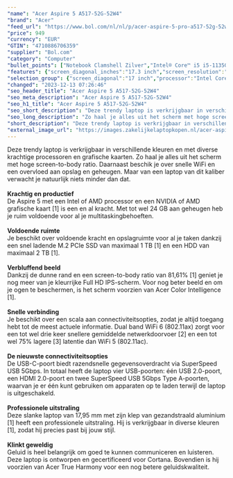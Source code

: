 ```yaml
---
"name": "Acer Aspire 5 A517-52G-52W4"
"brand": "Acer"
"feed_url": "https://www.bol.com/nl/nl/p/acer-aspire-5-pro-a517-52g-52w4/9300000065116106"
"price": 949
"currency": "EUR"
"GTIN": "4710886706359"
"supplier": "Bol.com"
"category": "Computer"
"bullet_points": ["Notebook Clamshell Zilver","Intel® Core™ i5 i5-1135G7 2,4 GHz","43,9 cm (17.3\") Full HD 1920 x 1080 Pixels IPS LED backlight 16:9","16 GB DDR4-SDRAM 2 x 8 GB","512 GB SSD","NVIDIA GeForce MX450 2 GB Intel Iris Xe Graphics","Wi-Fi 6 (802.11ax) Ethernet LAN 10,100,1000 Mbit/s Bluetooth 5.0","Lithium-Ion (Li-Ion) 48 Wh 8 uur 65 W","Windows 11 Pro 64-bit"]
"features": {"screen_diagonal_inches":"17.3 inch","screen_resolution":"1920 x 1080 Pixels","processor_family":"Intel® Core™ i5","memory_size":"16 GB","memory_type":"DDR4-SDRAM","total_storage_space":"512 GB","graphics_card":"NVIDIA GeForce MX450","graphics_memory_size":"2 GB","operating_system":"Windows 11 Pro","battery_capacity":"48 Wh","width":"403,5 mm","depth":"263,7 mm","height":"19,9 mm","weight":"2,14 kg"}
"selection_group": {"screen_diagonal":"17 inch","processor":"Intel Core i5","changed_price_past_3_days":false,"product_family":"Aspire"}
"changed": "2023-12-13 07:26:46"
"seo_header_title": "Acer Aspire 5 A517-52G-52W4"
"seo_meta_description": "Acer Aspire 5 A517-52G-52W4"
"seo_h1_title": "Acer Aspire 5 A517-52G-52W4"
"seo_short_description": "Deze trendy laptop is verkrijgbaar in verschillende kleuren en met diverse krachtige processoren en grafische kaarten."
"seo_long_description": "Zo haal je alles uit het scherm met hoge screen-to-body ratio. Daarnaast beschik je over snelle WiFi en een overvloed aan opslag en geheugen. Maar van een laptop van dit kaliber verwacht je natuurlijk niets minder dan dat. <br /> <br /> <strong>Krachtig en productief</strong> <br />De Aspire 5 met een Intel of AMD processor en een NVIDIA of AMD grafische kaart [1] is een en al kracht. Met tot wel 24 GB aan geheugen heb je ruim voldoende voor al je multitaskingbehoeften. <br /> <br /> <strong>Voldoende ruimte</strong> <br />Je beschikt over voldoende kracht en opslagruimte voor al je taken dankzij een snel ladende M. 2 PCIe SSD van maximaal 1 TB [1] en een HDD van maximaal 2 TB [1]. <br /> <br /> <strong>Verbluffend beeld</strong> <br />Dankzij de dunne rand en een screen-to-body ratio van 81,61% [1] geniet je nog meer van je kleurrijke Full HD IPS-scherm. Voor nog beter beeld en om je ogen te beschermen, is het scherm voorzien van Acer Color Intelligence [1]. <br /> <br /> <strong>Snelle verbinding</strong> <br />Je beschikt over een scala aan connectiviteitsopties, zodat je altijd toegang hebt tot de meest actuele informatie. Dual band WiFi 6 (802. 11ax) zorgt voor een tot wel drie keer snellere gemiddelde netwerkdoorvoer [2] en een tot wel 75% lagere [3] latentie dan WiFi 5 (802. 11ac). <br /> <br /> <strong>De nieuwste connectiviteitsopties</strong> <br />De USB-C-poort biedt razendsnelle gegevensoverdracht via SuperSpeed USB 5Gbps. In totaal heeft de laptop vier USB-poorten: één USB 2. 0-poort, een HDMI 2. 0-poort en twee SuperSpeed USB 5Gbps Type A-poorten, waarvan je er één kunt gebruiken om apparaten op te laden terwijl de laptop is uitgeschakeld. <br /> <br /> <strong>Professionele uitstraling</strong> <br />Deze slanke laptop van 17,95 mm met zijn klep van gezandstraald aluminium [1] heeft een professionele uitstraling. Hij is verkrijgbaar in diverse kleuren [1], zodat hij precies past bij jouw stijl. <br /> <br /> <strong>Klinkt geweldig</strong> <br />Geluid is heel belangrijk om goed te kunnen communiceren en luisteren. Deze laptop is ontworpen en gecertificeerd voor Cortana. Bovendien is hij voorzien van Acer True Harmony voor een nog betere geluidskwaliteit. <br />"
"short_description": "Deze trendy laptop is verkrijgbaar in verschillende kleuren en met diverse krachtige processoren en grafische kaarten. Zo haal je alles uit het scherm met hoge screen-to-body ratio. Daarnaast beschik je over snelle WiFi en een overvloed aan opslag en geheugen. Maar van een laptop van dit kaliber verwacht je natuurlijk niets minder dan dat. Krachtig en productief De Aspire 5 met een Intel of AMD processor en een NVIDIA of AMD grafische kaart [1] is een en al kracht. Met tot wel 24 GB aan geheugen heb je ruim voldoende voor al je multitaskingbehoeften. Voldoende ruimte Je beschikt over voldoende kracht en opslagruimte voor al je taken dankzij een snel ladende M.2 PCIe SSD van maximaal 1 TB [1] en een HDD van maximaal 2 TB [1]. Verbluffend beeld Dankzij de dunne rand en een screen-to-body ratio van 81,61% [1] geniet je nog meer van je kleurrijke Full HD IPS-scherm. Voor nog beter beeld en om je ogen te beschermen, is het scherm voorzien van Acer Color Intelligence [1]. Snelle verbinding Je beschikt over een scala aan connectiviteitsopties, zodat je altijd toegang hebt tot de meest actuele informatie. Dual band WiFi 6 (802.11ax) zorgt voor een tot wel drie keer snellere gemiddelde netwerkdoorvoer [2] en een tot wel 75% lagere [3] latentie dan WiFi 5 (802.11ac). De nieuwste connectiviteitsopties De USB-C-poort biedt razendsnelle gegevensoverdracht via SuperSpeed USB 5Gbps. In totaal heeft de laptop vier USB-poorten: één USB 2.0-poort, een HDMI 2.0-poort en twee SuperSpeed USB 5Gbps Type A-poorten, waarvan je er één kunt gebruiken om apparaten op te laden terwijl de laptop is uitgeschakeld. Professionele uitstraling Deze slanke laptop van 17,95 mm met zijn klep van gezandstraald aluminium [1] heeft een professionele uitstraling. Hij is verkrijgbaar in diverse kleuren [1], zodat hij precies past bij jouw stijl. Klinkt geweldig Geluid is heel belangrijk om goed te kunnen communiceren en luisteren. Deze laptop is ontworpen en gecertificeerd voor Cortana. Bovendien is hij voorzien van Acer True Harmony voor een nog betere geluidskwaliteit."
"external_image_url": "https://images.zakelijkelaptopkopen.nl/acer-aspire-5-pro-a517-52g-52w4.webp"
---
```


Deze trendy laptop is verkrijgbaar in verschillende kleuren en met diverse krachtige processoren en grafische kaarten. Zo haal je alles uit het scherm met hoge screen-to-body ratio. Daarnaast beschik je over snelle WiFi en een overvloed aan opslag en geheugen. Maar van een laptop van dit kaliber verwacht je natuurlijk niets minder dan dat. <br /> <br /> <strong>Krachtig en productief</strong> <br />De Aspire 5 met een Intel of AMD processor en een NVIDIA of AMD grafische kaart [1] is een en al kracht. Met tot wel 24 GB aan geheugen heb je ruim voldoende voor al je multitaskingbehoeften. <br /> <br /> <strong>Voldoende ruimte</strong> <br />Je beschikt over voldoende kracht en opslagruimte voor al je taken dankzij een snel ladende M.2 PCIe SSD van maximaal 1 TB [1] en een HDD van maximaal 2 TB [1]. <br /> <br /> <strong>Verbluffend beeld</strong> <br />Dankzij de dunne rand en een screen-to-body ratio van 81,61% [1] geniet je nog meer van je kleurrijke Full HD IPS-scherm. Voor nog beter beeld en om je ogen te beschermen, is het scherm voorzien van Acer Color Intelligence [1]. <br /> <br /> <strong>Snelle verbinding</strong> <br />Je beschikt over een scala aan connectiviteitsopties, zodat je altijd toegang hebt tot de meest actuele informatie. Dual band WiFi 6 (802.11ax) zorgt voor een tot wel drie keer snellere gemiddelde netwerkdoorvoer [2] en een tot wel 75% lagere [3] latentie dan WiFi 5 (802.11ac). <br /> <br /> <strong>De nieuwste connectiviteitsopties</strong> <br />De USB-C-poort biedt razendsnelle gegevensoverdracht via SuperSpeed USB 5Gbps. In totaal heeft de laptop vier USB-poorten: één USB 2.0-poort, een HDMI 2.0-poort en twee SuperSpeed USB 5Gbps Type A-poorten, waarvan je er één kunt gebruiken om apparaten op te laden terwijl de laptop is uitgeschakeld. <br /> <br /> <strong>Professionele uitstraling</strong> <br />Deze slanke laptop van 17,95 mm met zijn klep van gezandstraald aluminium [1] heeft een professionele uitstraling. Hij is verkrijgbaar in diverse kleuren [1], zodat hij precies past bij jouw stijl. <br /> <br /> <strong>Klinkt geweldig</strong> <br />Geluid is heel belangrijk om goed te kunnen communiceren en luisteren. Deze laptop is ontworpen en gecertificeerd voor Cortana. Bovendien is hij voorzien van Acer True Harmony voor een nog betere geluidskwaliteit. <br />